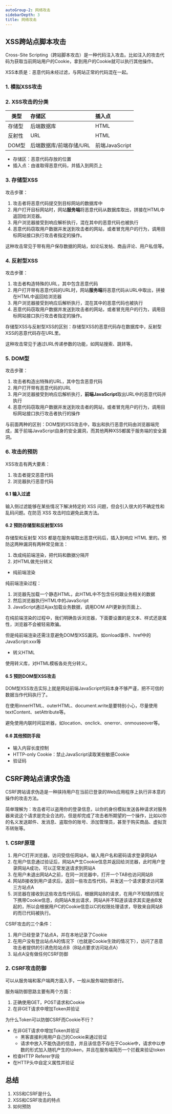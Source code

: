 ```yaml
---
autoGroup-2: 网络攻击
sidebarDepth: 3
title: 网络攻击
---
```


## XSS跨站点脚本攻击

Cross-Site Scripting（跨站脚本攻击）是一种代码注入攻击。比如注入的攻击代码为获取当前网站用户的Cookie，拿到用户的Cookie就可以执行其他操作。

XSS本质是：恶意代码未经过滤，与网站正常的代码混在一起。

### 1. 模拟XSS攻击

### 2. XSS攻击的分类

|类型|存储区|插入点|
|----|:----|:-----|
|存储型|后端数据库|HTML|
|反射性|URL|HTML|
|DOM型|后端数据库/前端存储/URL|前端JavaScript|

- 存储区：恶意代码存放的位置
- 插入点：由谁取得恶意代码，并插入到网页上

### 3. 存储型XSS

攻击步骤：
1. 攻击者将恶意代码提交到目标网站的数据库中
2. 用户打开目标网站时，网站**服务端**将恶意代码从数据库取出，拼接在HTML中返回给浏览器。
3. 用户浏览器接受到响应解析执行，混在其中的恶意代码也被执行
4. 恶意代码窃取用户数据并发送到攻击者的网站，或者冒充用户的行为，调用目标网站接口执行攻击者指定的操作。

这种攻击常见于带有用户保存数据的网站，如论坛发帖、商品评论、用户私信等。

### 4. 反射型XSS

攻击步骤：
1. 攻击者构造特殊的URL，其中包含恶意代码
2. 用户打开带有恶意代码的URL时，网站**服务端**将恶意代码从URL中取出，拼接在HTML中返回给浏览器
3. 用户浏览器接受到响应后解析执行，混在其中的恶意代码也被执行
4. 恶意代码窃取用户数据并发送到攻击者的网站，或者冒充用户的行为，调用目标网站接口执行攻击者指定的操作。

存储型XSS与反射型XSS的区别：存储型XSS的恶意代码存在数据库中，反射型XSS的恶意代码存在URL里。

这种攻击常见于通过URL传递参数的功能，如网站搜索、跳转等。

### 5. DOM型

攻击步骤：
1. 攻击者构造出特殊的URL，其中包含恶意代码
2. 用户打开带有恶意代码的URL
3. 用户浏览器接受到响应后解析执行，**前端JavaScript**取出URL中的恶意代码并执行
4. 恶意代码窃取用户数据并发送到攻击者的网站，或者冒充用户的行为，调用目标网站接口执行攻击者执行的操作

与前面两种的区别：DOM型的XSS攻击中，取出和执行恶意代码由浏览器端完成，属于前端JavaScript自身的安全漏洞，而其他两种XSS都属于服务端的安全漏洞。

### 6. 攻击的预防

XSS攻击有两大要素：
1. 攻击者提交恶意代码
2. 浏览器执行恶意代码

#### 6.1 输入过滤

输入侧过滤能够在某些情况下解决特定的 XSS 问题，但会引入很大的不确定性和乱码问题。在防范 XSS 攻击时应避免此类方法。

#### 6.2 预防存储型和反射型XSS

存储型和反射型 XSS 都是在服务端取出恶意代码后，插入到响应 HTML 里的。预防这两种漏洞有两种常见做法：

1. 改成纯前端渲染，把代码和数据分隔开
2. 对HTML做充分转义

- 纯前端渲染

纯前端渲染过程：
1. 浏览器先加载一个静态HTML，此HTML中不包含任何跟业务相关的数据
2. 然后浏览器执行HTML中的JavaScript
3. JavaScript通过Ajax加载业务数据，调用DOM API更新到页面上、

在纯前端渲染的过程中，我们明确告诉浏览器，下面要设置的是文本、样式还是属性，浏览器不会被轻易欺骗。

但是纯前端渲染还需注意避免DOM型XSS漏洞。如onload事件、href中的JavaScript:xxx等

- 转义HTML

使用转义库，对HTML模板各处充分转义。

#### 6.5 预防DOM型XSS攻击

DOM型XSS攻击实际上就是网站前端JavaScript代码本身不够严谨，把不可信的数据当作代码执行了。

在使用innerHTML、outerHTML、document.write是要特别小心，尽量使用textContent、setAttribute等。

避免使用内联时间监听器，如location、onclick、onerror、onmouseover等。

#### 6.6 其他预防手段

- 输入内容长度控制
- HTTP-only Cookie：禁止JavaScript读取某些敏感Cookie
- 验证码

## CSRF跨站点请求伪造

CSRF跨站请求伪造是一种挟持用户在当前已登录的Web应用程序上执行非本意的操作的攻击方法。

简单理解为：攻击者可以盗用你的登录信息，以你的身份模拟发送各种请求对服务器来说这个请求是完全合法的，但是却完成了攻击者所期望的一个操作，比如以你的名义发送邮件、发消息、盗取你的账号、添加管理员，甚至于购买商品、虚拟货币转账等。

### 1. CSRF原理

1. 用户C打开浏览器，访问受信任网站A，输入用户名和密码请求登录网站A
2. 在用户信息通过验证后，网站A产生Cookie信息并返回给浏览器，此时用户登录网站A成功，可以正常发送请求到网站A
3. 在用户未退出网站A之前，在同一浏览器中，打开一个TAB也访问网站B
4. 网站B接收到用户请求后，返回一些攻击性代码，并发送一个请求要求访问第三方站点A
5. 浏览器在接收到这些攻击性代码后，根据网站B的请求，在用户不知情的情况下携带Cookie信息，向网站A发出请求，网站A并不知道该请求其实是由B发起的，所以会根据用户C的Cookie信息以C的权限处理请求，导致来自网站B的而已代码被执行。


CSRF攻击的三个条件：
1. 用户已经登录了站点A，并在本地记录了Cookie
2. 在用户没有登出站点A的情况下（也就是Cookie生效的情况下），访问了恶意攻击者提供的引诱危险站点B（B站点要求访问站点A）
3. 站点A没有做任何CSRF防御

### 2. CSRF攻击防御
可以从服务端和客户端两方面入手，一般从服务端防御进行。

服务端防御思路主要有两个方面：

1. 正确使用GET，POST请求和Cookie
2. 在非GET请求中增加Token并验证

为什么Token可以防御CSRF而Cookie不行？

- 在非GET请求中增加Token并验证
    - 黑客直接利用用户自己的Cookie来通过验证
    - 请求中放入不能伪造的信息，并且该信息不存在于Cookie中，请求中以参数的形式加入随机产生的token，并且在服务端简历一个拦截来验证token
- 检查HTTP Referer字段
- 在HTTP头中自定义属性并验证


## 总结
1. XSS和CSRF是什么
2. XSS和CSRF攻击的特点
3. 如何预防